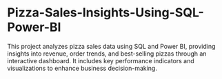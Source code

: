 # Pizza-Sales-Insights-Using-SQL-Power-BI
This project analyzes pizza sales data using SQL and Power BI, providing insights into revenue, order trends, and best-selling pizzas through an interactive dashboard. It includes key performance indicators and visualizations to enhance business decision-making.
